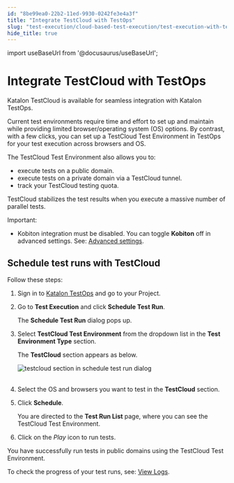 ```yaml
---
id: "8be99ea0-22b2-11ed-9930-0242fe3e4a3f"
title: "Integrate TestCloud with TestOps"
slug: "test-execution/cloud-based-test-execution/test-execution-with-testcloud/integrate-testcloud-with-testops"
hide_title: true
---
```

import useBaseUrl from '@docusaurus/useBaseUrl';


# <a id="id" class="anchor_top_offset"/><a id="ariaid-title1" class="anchor_top_offset"/>Integrate TestCloud with TestOps

<p xmlns="http://www.w3.org/1999/xhtml" className="p"><span className="ph">Katalon TestCloud</span> is available for seamless   integration with <span className="ph">Katalon TestOps</span>.</p> 
<p xmlns="http://www.w3.org/1999/xhtml" className="p">Current test environments require time and effort to set up and   maintain while providing limited browser/operating system (OS)   options. By contrast, with a few clicks, you can set up a TestCloud   Test Environment in <span className="ph uicontrol">TestOps</span> for your test execution across   browsers and OS.</p> 
<p xmlns="http://www.w3.org/1999/xhtml" className="p">The TestCloud Test Environment also allows you to:</p> 
<ul xmlns="http://www.w3.org/1999/xhtml" className="ul"><li className="li">execute tests on a public domain.</li><li className="li">execute tests on a private domain via a TestCloud tunnel.</li><li className="li">track your TestCloud testing quota.</li></ul> 
<p xmlns="http://www.w3.org/1999/xhtml" className="p"><span className="ph uicontrol">TestCloud</span> stabilizes the test results when you execute a massive   number of parallel tests.</p> 
<div xmlns="http://www.w3.org/1999/xhtml" className="note important note_important"><span className="note__title">Important:</span> 
  <ul className="ul"><li className="li">Kobiton integration must be disabled. You can toggle
      <strong className="ph b">Kobiton</strong> off in advanced settings. See: <a className="xref" href="/docs/test-execution/schedule-test-execution/schedule-test-runs-in-testops#id_2">Advanced
        settings</a>.</li></ul>
</div>

## <a id="id_2" class="anchor_top_offset"/>Schedule test runs with <span xmlns="http://www.w3.org/1999/xhtml" className="ph uicontrol">TestCloud</span> 

<p xmlns="http://www.w3.org/1999/xhtml" className="p">Follow these steps:</p> 
<ol xmlns="http://www.w3.org/1999/xhtml" className="ol"><li className="li">     <p className="p">Sign in to <a className="xref j-external-link" href="https://testops.katalon.io/login" target="_blank">Katalon         TestOps</a> and go to your Project.</p>   </li><li className="li">     <p className="p">Go to <strong className="ph b">Test Execution</strong> and click <strong className="ph b">Schedule         Test Run</strong>.</p>     <p className="p">The <strong className="ph b">Schedule Test Run</strong> dialog pops up.</p>   </li><li className="li">     <p className="p">Select <strong className="ph b">TestCloud Test Environment</strong> from the       dropdown list in the <strong className="ph b">Test Environment Type</strong>       section.</p>     <p className="p">The <strong className="ph b">TestCloud</strong> section appears as below.</p>     <p className="p">       <img className="image" src={useBaseUrl("https://github.com/katalon-studio/docs-images/raw/master/katalon-testcloud/testops-integration/public-domains/beta-testcloud-browser-selections.png")} alt="testcloud section in schedule test run dialog" /><br /><br />     </p>   </li><li className="li">     <p className="p">Select the OS and browsers you want to test in the       <strong className="ph b">TestCloud</strong> section.</p>   </li><li className="li">     <p className="p">Click <strong className="ph b">Schedule</strong>.</p>     <p className="p">You are directed to the <strong className="ph b">Test Run List</strong> page,       where you can see the TestCloud Test Environment.</p>   </li><li className="li">     <p className="p">Click on the <em className="ph i">Play</em> icon to run tests.</p>   </li></ol> 
<p xmlns="http://www.w3.org/1999/xhtml" className="p">You have successfully run tests in public domains using the   TestCloud Test Environment.</p> 
<p xmlns="http://www.w3.org/1999/xhtml" className="p">To check the progress of your test runs, see: <a className="xref" href="/docs/reports-and-analytics/reports/view-test-reports/view-test-reports-in-katalon-testops/view-test-results-and-execution-logs-in-katalon-testops">View     Logs</a>.</p> 
